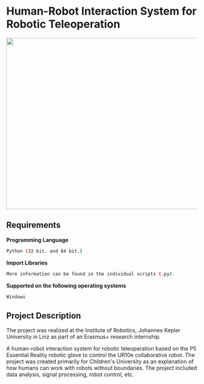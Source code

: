 # Human-Robot Interaction System for Robotic Teleoperation

<p align="center">
<img src=https://github.com/rparak/UR10e_Robotic_Teleoperation/blob/main/images/Background.png width="800" height="450">
</p>

## Requirements

**Programming Language**

```bash
Python (32 bit. and 64 bit.)
```

**Import Libraries**
```bash
More information can be found in the individual scripts (.py).
```

**Supported on the following operating systems**
```bash
Windows
```

## Project Description

The project was realized at the Institute of Robotics, Johannes Kepler University in Linz as part of an Erasmus+ research internship.

A human-robot interaction system for robotic teleoperation based on the P5 Essential Reality robotic glove to control the UR10e collaborative robot. The project was created primarily for Children's University as an explanation of how humans can work with robots without boundaries. The project included data analysis, signal processing, robot control, etc.
